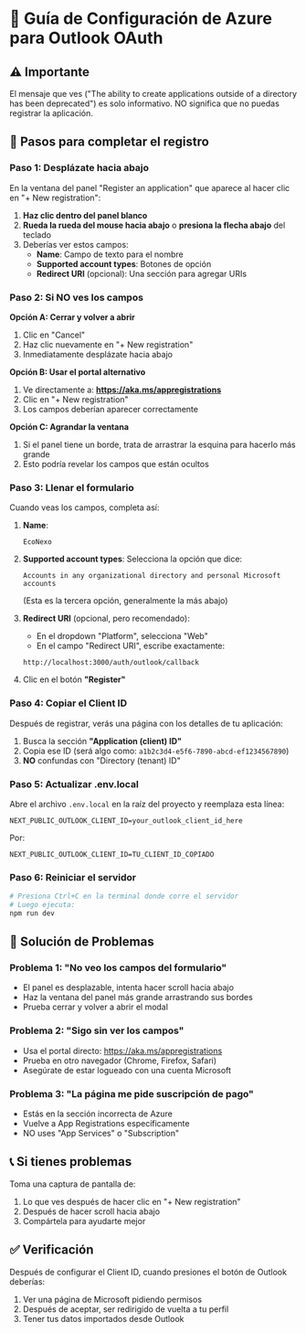# 🔷 Guía de Configuración de Azure para Outlook OAuth

## ⚠️ Importante
El mensaje que ves ("The ability to create applications outside of a directory has been deprecated") es solo informativo. NO significa que no puedas registrar la aplicación.

## 🎯 Pasos para completar el registro

### Paso 1: Desplázate hacia abajo
En la ventana del panel "Register an application" que aparece al hacer clic en "+ New registration":

1. **Haz clic dentro del panel blanco**
2. **Rueda la rueda del mouse hacia abajo** o **presiona la flecha abajo** del teclado
3. Deberías ver estos campos:
   - **Name**: Campo de texto para el nombre
   - **Supported account types**: Botones de opción
   - **Redirect URI** (opcional): Una sección para agregar URIs

### Paso 2: Si NO ves los campos

**Opción A: Cerrar y volver a abrir**
1. Clic en "Cancel"
2. Haz clic nuevamente en "+ New registration"
3. Inmediatamente desplázate hacia abajo

**Opción B: Usar el portal alternativo**
1. Ve directamente a: **https://aka.ms/appregistrations**
2. Clic en "+ New registration"
3. Los campos deberían aparecer correctamente

**Opción C: Agrandar la ventana**
1. Si el panel tiene un borde, trata de arrastrar la esquina para hacerlo más grande
2. Esto podría revelar los campos que están ocultos

### Paso 3: Llenar el formulario

Cuando veas los campos, completa así:

1. **Name**: 
   ```
   EcoNexo
   ```

2. **Supported account types**: 
   Selecciona la opción que dice:
   ```
   Accounts in any organizational directory and personal Microsoft accounts
   ```
   (Esta es la tercera opción, generalmente la más abajo)

3. **Redirect URI** (opcional, pero recomendado):
   - En el dropdown "Platform", selecciona "Web"
   - En el campo "Redirect URI", escribe exactamente:
   ```
   http://localhost:3000/auth/outlook/callback
   ```

4. Clic en el botón **"Register"**

### Paso 4: Copiar el Client ID

Después de registrar, verás una página con los detalles de tu aplicación:

1. Busca la sección **"Application (client) ID"**
2. Copia ese ID (será algo como: `a1b2c3d4-e5f6-7890-abcd-ef1234567890`)
3. **NO** confundas con "Directory (tenant) ID"

### Paso 5: Actualizar .env.local

Abre el archivo `.env.local` en la raíz del proyecto y reemplaza esta línea:

```
NEXT_PUBLIC_OUTLOOK_CLIENT_ID=your_outlook_client_id_here
```

Por:

```
NEXT_PUBLIC_OUTLOOK_CLIENT_ID=TU_CLIENT_ID_COPIADO
```

### Paso 6: Reiniciar el servidor

```bash
# Presiona Ctrl+C en la terminal donde corre el servidor
# Luego ejecuta:
npm run dev
```

## 🚨 Solución de Problemas

### Problema 1: "No veo los campos del formulario"
- El panel es desplazable, intenta hacer scroll hacia abajo
- Haz la ventana del panel más grande arrastrando sus bordes
- Prueba cerrar y volver a abrir el modal

### Problema 2: "Sigo sin ver los campos"
- Usa el portal directo: https://aka.ms/appregistrations
- Prueba en otro navegador (Chrome, Firefox, Safari)
- Asegúrate de estar logueado con una cuenta Microsoft

### Problema 3: "La página me pide suscripción de pago"
- Estás en la sección incorrecta de Azure
- Vuelve a App Registrations específicamente
- NO uses "App Services" o "Subscription"

## 📞 Si tienes problemas

Toma una captura de pantalla de:
1. Lo que ves después de hacer clic en "+ New registration"
2. Después de hacer scroll hacia abajo
3. Compártela para ayudarte mejor

## ✅ Verificación

Después de configurar el Client ID, cuando presiones el botón de Outlook deberías:
1. Ver una página de Microsoft pidiendo permisos
2. Después de aceptar, ser redirigido de vuelta a tu perfil
3. Tener tus datos importados desde Outlook

